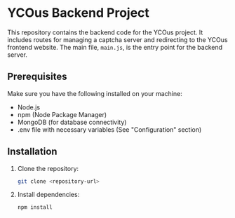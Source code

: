 # YCOus Backend Project

This repository contains the backend code for the YCOus project. It includes routes for managing a captcha server and redirecting to the YCOus frontend website. The main file, `main.js`, is the entry point for the backend server.

## Prerequisites

Make sure you have the following installed on your machine:

- Node.js
- npm (Node Package Manager)
- MongoDB (for database connectivity)
- .env file with necessary variables (See "Configuration" section)

## Installation

1. Clone the repository:

   ```bash
   git clone <repository-url>

2. Install dependencies:

   ```bash
   npm install
